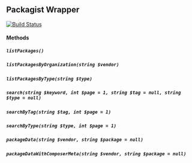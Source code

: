 ## Packagist Wrapper
[![Build Status](https://travis-ci.org/MCMatters/packagist-api.svg?branch=master)](https://travis-ci.org/MCMatters/packagist-api)

#### Methods

##### `listPackages()`

##### `listPackagesByOrganization(string $vendor)`

##### `listPackagesByType(string $type)`

##### `search(string $keyword, int $page = 1, string $tag = null, string $type = null)`

##### `searchByTag(string $tag, int $page = 1)`

##### `searchByType(string $type, int $page = 1)`

##### `packageData(string $vendor, string $package = null)`

##### `packageDataWithComposerMeta(string $vendor, string $package = null)`
